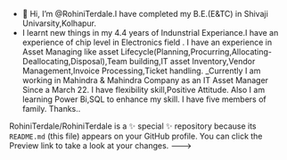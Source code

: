 - 👋 Hi, I’m @RohiniTerdale.I have completed my B.E.(E&TC) in Shivaji Univarsity,Kolhapur.
- I learnt new things in my 4.4 years of Indunstrial Experiance.I have an experience of chip level in Electronics field .
I have an experience in Asset Managing like asset Lifecycle(Planning,Procurring,Allocating-Deallocating,Disposal),Team building,IT asset Inventory,Vendor Management,Invoice Processing,Ticket handling.
_Currently I am working in Mahindra & Mahindra Company as an IT Asset Manager Since a March 22.
I have flexibility skill,Positive Attitude.
Also I am learning Power Bi,SQL to enhance my skill.
I have five members of family.
Thanks..

RohiniTerdale/RohiniTerdale is a ✨ special ✨ repository because its `README.md` (this file) appears on your GitHub profile.
You can click the Preview link to take a look at your changes.
--->

